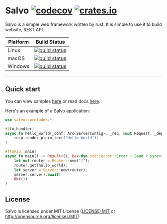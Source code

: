 # Salvo [![codecov](https://codecov.io/gh/kenorld/salvo/branch/master/graph/badge.svg)](https://codecov.io/gh/kenorld/salvo) [![crates.io](https://img.shields.io/crates/v/salvo)](https://crates.io/crates/salvo)

Salvo is a simple web framework written by rust. It is simple to use it to build website, REST API.

| Platform | Build Status |
| -------- | ------------ |
| Linux | [![build status](https://github.com/kenorld/salvo/workflows/ci_linux/badge.svg?branch=master&event=push)](https://github.com/kenorld/salvo/actions) |
| macOS | [![build status](https://github.com/kenorld/salvo//workflows/ci_macos/badge.svg?branch=master&event=push)](https://github.com/kenorld/salvo/actions) |
| Windows | [![build status](https://github.com/kenorld/salvo/workflows/ci_windows/badge.svg?branch=master&event=push)](https://github.com/kenorld/salvo/actions) |

---

## Quick start
You can view samples [here](https://github.com/kenorld/salvo/tree/master/examples) or read docs [here](https://docs.rs/salvo/0.1.6/salvo/).

Here's an example of a Salvo application:

```rust
use salvo::prelude::*;

#[fn_handler]
async fn hello_world(_conf: Arc<ServerConfig>, _req: &mut Request, _depot: &mut Depot, resp: &mut Response) {
    resp.render_plain_text("Hello World");
}

#[tokio::main]
async fn main() -> Result<(), Box<dyn std::error::Error + Send + Sync>> {
    let mut router = Router::new("/");
    router.get(hello_world);
    let server = Server::new(router);
    server.serve().await?;
    Ok(())
}
```

## License

Salvo is licensed under MIT License ([LICENSE-MIT](LICENSE-MIT) or http://opensource.org/licenses/MIT)